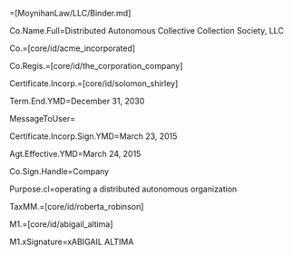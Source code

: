 =[MoynihanLaw/LLC/Binder.md]

Co.Name.Full=Distributed Autonomous Collective Collection Society, LLC

Co.=[core/id/acme_incorporated]

Co.Regis.=[core/id/the_corporation_company]

Certificate.Incorp.=[core/id/solomon_shirley]

Term.End.YMD=December 31, 2030

MessageToUser=<b></b>

Certificate.Incorp.Sign.YMD=March 23, 2015

Agt.Effective.YMD=March 24, 2015

Co.Sign.Handle=Company

Purpose.cl=operating a distributed autonomous organization

TaxMM.=[core/id/roberta_robinson]

M1.=[core/id/abigail_altima]

M1.xSignature=xABIGAIL ALTIMA